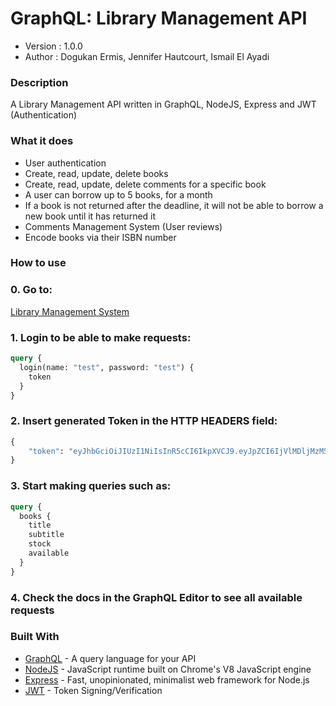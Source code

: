 # GraphQL: Library Management API

- Version : 1.0.0
- Author : Dogukan Ermis, Jennifer Hautcourt, Ismail El Ayadi

### Description

A Library Management API written in GraphQL, NodeJS, Express and JWT (Authentication)

### What it does

- User authentication
- Create, read, update, delete books
- Create, read, update, delete comments for a specific book
- A user can borrow up to 5 books, for a month
- If a book is not returned after the deadline, it will not be able to borrow a new book until it has returned it
- Comments Management System (User reviews)
- Encode books via their ISBN number

### How to use

### 0. Go to:

[Library Management System](https://libraryql.glitch.me/graphql)

### 1. Login to be able to make requests:

```graphql
query {
  login(name: "test", password: "test") {
    token
  }
}
```

### 2. Insert generated Token in the HTTP HEADERS field:

```graphql
{
	"token": "eyJhbGciOiJIUzI1NiIsInR5cCI6IkpXVCJ9.eyJpZCI6IjVlMDljMzM5M2MxNjBlMWIzYWNjYzZlMyIsImlhdCI6MTU3ODA0MjIzNywiZXhwIjoxNTc4MTYyMjM3fQ.VKK1VmvCah7kHIlMVOMx7Ea6WV_nLsKh--04H2GICXU"
}
```

### 3. Start making queries such as:

```graphql
query {
  books {
    title
    subtitle
    stock
    available
  }
}
```

### 4. Check the docs in the GraphQL Editor to see all available requests

### Built With

- [GraphQL](https://graphql.org/) - A query language for your API
- [NodeJS](https://nodejs.org/en/) - JavaScript runtime built on Chrome's V8 JavaScript engine
- [Express](https://expressjs.com/) - Fast, unopinionated, minimalist web framework for Node.js
- [JWT](https://jwt.io/) - Token Signing/Verification
